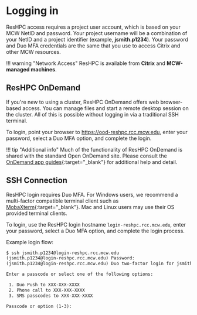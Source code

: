 # Logging in

ResHPC access requires a project user account, which is based on your MCW NetID and password. Your project username will be a combination of your NetID and a project identifier (example, **jsmith.p1234**). Your password and Duo MFA credentials are the same that you use to access Citrix and other MCW resources.

!!! warning "Network Access"
    ResHPC is available from **Citrix** and **MCW-managed machines**.

## ResHPC OnDemand

If you're new to using a cluster, ResHPC OnDemand offers web browser-based access. You can manage files and start a remote desktop session on the cluster. All of this is possible without logging in via a traditional SSH terminal.

To login, point your browser to <https://ood-reshpc.rcc.mcw.edu>, enter your password, select a Duo MFA option, and complete the login.

!!! tip "Additional info"
    Much of the functionality of ResHPC OnDemand is shared with the standard Open OnDemand site. Please consult the [OnDemand app guides](../user-guide/access/ondemand.md#command-line-terminal){:target="_blank"} for additional help and detail.

## SSH Connection

ResHPC login requires Duo MFA. For Windows users, we recommend a multi-factor compatible terminal client such as [MobaXterm](../user-guide/access/mobaxterm.md){:target="_blank"}. Mac and Linux users may use their OS provided terminal clients.

To login, use the ResHPC login hostname `login-reshpc.rcc.mcw.edu`, enter your password, select a Duo MFA option, and complete the login process.

Example login flow:

```txt
$ ssh jsmith.p1234@login-reshpc.rcc.mcw.edu
(jsmith.p1234@login-reshpc.rcc.mcw.edu) Password:
(jsmith.p1234@login-reshpc.rcc.mcw.edu) Duo two-factor login for jsmith

Enter a passcode or select one of the following options:

 1. Duo Push to XXX-XXX-XXXX
 2. Phone call to XXX-XXX-XXXX
 3. SMS passcodes to XXX-XXX-XXXX

Passcode or option (1-3):
```
